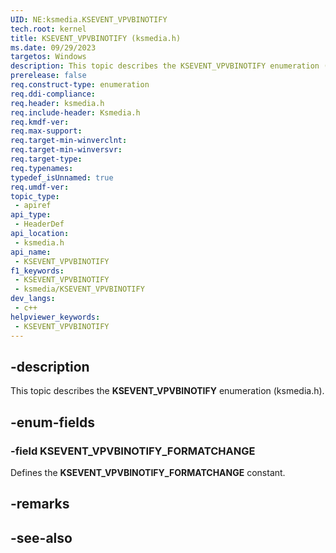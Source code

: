 ```yaml
---
UID: NE:ksmedia.KSEVENT_VPVBINOTIFY
tech.root: kernel
title: KSEVENT_VPVBINOTIFY (ksmedia.h)
ms.date: 09/29/2023
targetos: Windows
description: This topic describes the KSEVENT_VPVBINOTIFY enumeration (ksmedia.h).
prerelease: false
req.construct-type: enumeration
req.ddi-compliance: 
req.header: ksmedia.h
req.include-header: Ksmedia.h
req.kmdf-ver: 
req.max-support: 
req.target-min-winverclnt: 
req.target-min-winversvr: 
req.target-type: 
req.typenames: 
typedef_isUnnamed: true
req.umdf-ver: 
topic_type:
 - apiref
api_type:
 - HeaderDef
api_location:
 - ksmedia.h
api_name:
 - KSEVENT_VPVBINOTIFY
f1_keywords:
 - KSEVENT_VPVBINOTIFY
 - ksmedia/KSEVENT_VPVBINOTIFY
dev_langs:
 - c++
helpviewer_keywords:
 - KSEVENT_VPVBINOTIFY
---
```


## -description

This topic describes the **KSEVENT_VPVBINOTIFY** enumeration (ksmedia.h).

## -enum-fields

### -field KSEVENT_VPVBINOTIFY_FORMATCHANGE

Defines the **KSEVENT_VPVBINOTIFY_FORMATCHANGE** constant.

## -remarks

## -see-also
